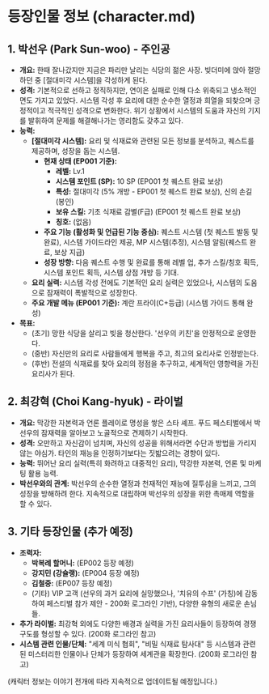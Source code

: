 # 등장인물 정보 (character.md)

## 1. 박선우 (Park Sun-woo) - 주인공

- **개요:** 한때 잘나갔지만 지금은 파리만 날리는 식당의 젊은 사장. 빚더미에 앉아 절망하던 중 [절대미각 시스템]을 각성하게 된다.
- **성격:** 기본적으로 선하고 정직하지만, 연이은 실패로 인해 다소 위축되고 냉소적인 면도 가지고 있었다. 시스템 각성 후 요리에 대한 순수한 열정과 희열을 되찾으며 긍정적이고 적극적인 성격으로 변화한다. 위기 상황에서 시스템의 도움과 자신의 기지를 발휘하여 문제를 해결해나가는 영리함도 갖추고 있다.
- **능력:**
    - **[절대미각 시스템]:** 요리 및 식재료와 관련된 모든 정보를 분석하고, 퀘스트를 제공하며, 성장을 돕는 시스템.
        - **현재 상태 (EP001 기준):**
            - **레벨:** Lv.1
            - **시스템 포인트 (SP):** 10 SP (EP001 첫 퀘스트 완료 보상)
            - **특성:** 절대미각 (5% 개방 - EP001 첫 퀘스트 완료 보상), 신의 손길 (봉인)
            - **보유 스킬:** 기초 식재료 감별(F급) (EP001 첫 퀘스트 완료 보상)
            - **칭호:** (없음)
        - **주요 기능 (활성화 및 언급된 기능 중심):** 퀘스트 시스템 (첫 퀘스트 발동 및 완료), 시스템 가이드라인 제공, MP 시스템(추정), 시스템 알림(퀘스트 완료, 보상 지급)
        - **성장 방향:** 다음 퀘스트 수행 및 완료를 통해 레벨 업, 추가 스킬/칭호 획득, 시스템 포인트 획득, 시스템 상점 개방 등 기대.
    - **요리 실력:** 시스템 각성 전에도 기본적인 요리 실력은 있었으나, 시스템의 도움으로 잠재력이 폭발적으로 성장한다.
    - **주요 개발 메뉴 (EP001 기준):** 계란 프라이(C+등급) (시스템 가이드 통해 완성)
- **목표:**
    - (초기) 망한 식당을 살리고 빚을 청산한다. '선우의 키친'을 안정적으로 운영한다.
    - (중반) 자신만의 요리로 사람들에게 행복을 주고, 최고의 요리사로 인정받는다.
    - (후반) 전설의 식재료를 찾아 요리의 정점을 추구하고, 세계적인 영향력을 가진 요리사가 된다.

## 2. 최강혁 (Choi Kang-hyuk) - 라이벌

- **개요:** 막강한 자본력과 언론 플레이로 명성을 쌓은 스타 셰프. 푸드 페스티벌에서 박선우의 잠재력을 알아보고 노골적으로 견제하기 시작한다.
- **성격:** 오만하고 자신감이 넘치며, 자신의 성공을 위해서라면 수단과 방법을 가리지 않는 야심가. 타인의 재능을 인정하기보다는 짓밟으려는 경향이 있다.
- **능력:** 뛰어난 요리 실력(특히 화려하고 대중적인 요리), 막강한 자본력, 언론 및 마케팅 활용 능력.
- **박선우와의 관계:** 박선우의 순수한 열정과 천재적인 재능에 질투심을 느끼고, 그의 성장을 방해하려 한다. 지속적으로 대립하며 박선우의 성장을 위한 촉매제 역할을 할 수 있다.

## 3. 기타 등장인물 (추가 예정)

- **조력자:**
    - **박복례 할머니:** (EP002 등장 예정)
    - **강지민 (강슐랭):** (EP004 등장 예정)
    - **김철중:** (EP007 등장 예정)
    - (기타) VIP 고객 (선우의 과거 요리에 실망했으나, '치유의 수프' (가칭)에 감동하여 페스티벌 참가 제안 - 200화 로그라인 기반), 다양한 유형의 새로운 손님들.
- **추가 라이벌:** 최강혁 외에도 다양한 배경과 실력을 가진 요리사들이 등장하여 경쟁 구도를 형성할 수 있다. (200화 로그라인 참고)
- **시스템 관련 인물/단체:** "세계 미식 협회", "비밀 식재료 탐사대" 등 시스템과 관련된 미스터리한 인물이나 단체가 등장하여 세계관을 확장한다. (200화 로그라인 참고)

(캐릭터 정보는 이야기 전개에 따라 지속적으로 업데이트될 예정입니다.)